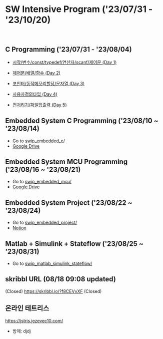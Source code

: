 # SW Intensive Program ('23/07/31 - '23/10/20)
<br>

## C Programming ('23/07/31 - '23/08/04)
- [시작/변수/const/typedef/연산자/scanf/제어문 (Day 1)](https://github.com/wew97/HMC_SWIP/tree/main/swip_c_230731)

- [제어문/배열/함수 (Day 2)](https://github.com/wew97/HMC_SWIP/tree/main/swip_c_230801)

- [포인터/동적메모리할당/문자열 (Day 3)](https://github.com/wew97/HMC_SWIP/tree/main/swip_c_230802)

- [사용자정의타입 (Day 4)](https://github.com/wew97/HMC_SWIP/tree/main/swip_c_230803)

- [전처리기/파일입출력 (Day 5)](https://github.com/wew97/HMC_SWIP/tree/main/swip_c_230804)

## Embedded System C Programming ('23/08/10 ~ '23/08/14)
- Go to [swip_embedded_c/](https://github.com/wew97/HMC_SWIP/tree/main/swip_embedded_c)
- [Google Drive](https://drive.google.com/drive/folders/1hSKt0XnoClkn1umUGRXyY4-6QL13OZPz?usp=sharing)

## Embedded System MCU Programming ('23/08/16 ~ '23/08/21)
- Go to [swip_embedded_mcu/](https://github.com/wew97/HMC_SWIP/tree/main/swip_embedded_mcu)
- [Google Drive](https://drive.google.com/drive/folders/1hSKt0XnoClkn1umUGRXyY4-6QL13OZPz?usp=sharing)

## Embedded System Project ('23/08/22 ~ '23/08/24)
- Go to [swip_embedded_project/](https://github.com/wew97/HMC_SWIP/tree/main/swip_embedded_project)
- [Notion](https://www.notion.so/yoonjii/HMC-SWIP-project-c5f215f8196a421c8a00b28efb331d88?pvs=4)

## Matlab + Simulink + Stateflow ('23/08/25 ~ '23/08/31)
- Go to [swip_matlab_simulink_stateflow/](https://github.com/wew97/HMC_SWIP/tree/main/swip_matlab_simulink_stateflow)

## skribbl URL (08/18 09:08 updated)
(Closed) https://skribbl.io/?f8CEVvXF (Closed)

## 온라인 테트리스
https://jstris.jezevec10.com/
- 방제: djdj
